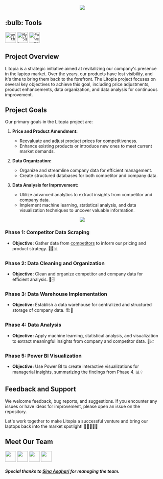 <div align="center">
    <a href="https://git.io/typing-svg"><img src="https://readme-typing-svg.demolab.com?font=Roboto+Slab&color=%87CEEB;&size=30&center=true&vCenter=true&width=450&lines=Welcome To Litopia"></a>
</div>

<h2>:bulb: Tools </h2>
<code><img title="Python" alt="python" width="35px" src="https://cdn.jsdelivr.net/gh/devicons/devicon/icons/python/python-original.svg" /></code>
<code><img title="MySQL" alt="MySQL" width="35px" src="https://cdn.jsdelivr.net/gh/devicons/devicon/icons/mysql/mysql-original-wordmark.svg" /></code>
<code><img title="Power BI" alt="Power BI" width="35px" src="https://github.com/microsoft/PowerBI-Icons/blob/main/PNG/Power-BI.png" /></code>



## Project Overview
Litopia is a strategic initiative aimed at revitalizing our company's presence in the laptop market. Over the years, our products have lost visibility, and it's time to bring them back to the forefront. The Litopia project focuses on several key objectives to achieve this goal, including price adjustments, product enhancements, data organization, and data analysis for continuous improvement.

## Project Goals

Our primary goals in the Litopia project are:

1. **Price and Product Amendment:**
   - Reevaluate and adjust product prices for competitiveness.
   - Enhance existing products or introduce new ones to meet current market demands.

2. **Data Organization:**
   - Organize and streamline company data for efficient management.
   - Create structured databases for both competitor and company data.

3. **Data Analysis for Improvement:**
   - Utilize advanced analytics to extract insights from competitor and company data.
   - Implement machine learning, statistical analysis, and data visualization techniques to uncover valuable information.

<div align="center">
    <a href="https://git.io/typing-svg"><img src="https://readme-typing-svg.demolab.com?font=Roboto+Slab&color=%87CEEB;&size=30&center=true&vCenter=true&width=450&lines=Project Phases "></a>
</div>

### Phase 1: Competitor Data Scraping
- **Objective:** Gather data from [competitors](https://meghdadit.com) to inform our pricing and product strategy. 🕵️‍♂️📊

### Phase 2: Data Cleaning and Organization
- **Objective:** Clean and organize competitor and company data for efficient analysis. 🧹🗄️

### Phase 3: Data Warehouse Implementation
- **Objective:** Establish a data warehouse for centralized and structured storage of company data. 🏗️🏢

### Phase 4: Data Analysis
- **Objective:** Apply machine learning, statistical analysis, and visualization to extract meaningful insights from company and competitor data. 🤖📈

### Phase 5: Power BI Visualization
- **Objective:** Use Power BI to create interactive visualizations for managerial insights, summarizing the findings from Phase 4. 📊💡


## Feedback and Support

We welcome feedback, bug reports, and suggestions. If you encounter any issues or have ideas for improvement, please open an issue on the repository.

Let's work together to make Litopia a successful venture and bring our laptops back into the market spotlight! 🚀👩‍💻👨‍💼

## Meet Our Team 
[<img src="https://avatars.githubusercontent.com/u/79264959?v=4" width="35">](https://github.com/Raei-MH)
[<img src="https://avatars.githubusercontent.com/u/121010832?v=4" width="35">](https://github.com/youngbenyamin)
[<img src="https://avatars.githubusercontent.com/u/81512968?v=4" width="35">](https://github.com/sanoooavi)
[<img src="https://avatars.githubusercontent.com/u/117204770?v=4" width="35">](https://github.com/mohAhanin)
##### Special thanks to [Sina Asghari](https://github.com/sinaaasghari) for managing the team.
